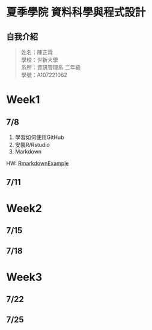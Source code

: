 # 夏季學院 資料科學與程式設計
## 自我介紹
> 姓名：陳芷霖 <br />
> 學校：世新大學 <br />
> 系所：資訊管理系 二年級 <br />
> 學號：A107221062 <br />

# Week1 
## 7/8
1. 學習如何使用GitHub <br />
2. 安裝R/Rstudio
3. Markdown

HW:
[RmarkdownExample](https://anniechen1226.github.io/RClassRepository/Week1/RMarkdownExample.html)
## 7/11
# Week2
## 7/15
## 7/18
# Week3
## 7/22
## 7/25


